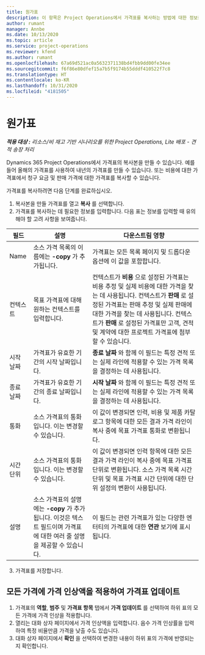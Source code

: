 ```yaml
---
title: 원가표
description: 이 항목은 Project Operations에서 가격표를 복사하는 방법에 대한 정보를 제공합니다.
author: rumant
manager: Annbe
ms.date: 10/13/2020
ms.topic: article
ms.service: project-operations
ms.reviewer: kfend
ms.author: rumant
ms.openlocfilehash: 67a69d521ac0a5632371138bd4fbb9dd00fe34ee
ms.sourcegitcommit: f6f86e80dfef15a7b5f9174b55dddf410522f7c8
ms.translationtype: HT
ms.contentlocale: ko-KR
ms.lasthandoff: 10/31/2020
ms.locfileid: "4181505"
---
```

# <a name="copy-price-lists"></a>원가표

_**적용 대상 :** 리소스/비 재고 기반 시나리오를 위한 Project Operations, Lite 배포 - 견적 송장 처리_

Dynamics 365 Project Operations에서 가격표의 복사본을 만들 수 있습니다. 예를 들어 올해의 가격표를 사용하여 내년의 가격표를 만들 수 있습니다.  또는 비용에 대한 가격표에서 청구 요금 및 판매 가격에 대한 가격표를 복사할 수 있습니다. 

가격표를 복사하려면 다음 단계를 완료하십시오.

1. 복사본을 만들 가격표를 열고 **복사** 를 선택합니다.
2. 가격표를 복사하는 데 필요한 정보를 입력합니다. 다음 표는 정보를 입력할 때 유의해야 할 고려 사항을 보여줍니다.

| 필드 | 설명 | 다운스트림 영향 |
| --- | --- | --- |
| Name | 소스 가격 목록의 이름에는 **-copy** 가 추가됩니다. | 가격표는 모든 목록 페이지 및 드롭다운 옵션에 이 값을 포함합니다. |
| 컨텍스트 | 목표 가격표에 대해 원하는 컨텍스트를 입력합니다. | 컨텍스트가 **비용** 으로 설정된 가격표는 비용 추정 및 실제 비용에 대한 가격을 찾는 데 사용됩니다. 컨텍스트가 **판매** 로 설정된 가격표는 판매 추정 및 실제 판매에 대한 가격을 찾는 데 사용됩니다. 컨텍스트가 **판매** 로 설정된 가격표만 고객, 견적 및 계약에 대한 프로젝트 가격표에 첨부할 수 있습니다. |
| 시작 날짜 | 가격표가 유효한 기간의 시작 날짜입니다. | **종료 날짜** 와 함께 이 필드는 특정 견적 또는 실제 라인에 적용할 수 있는 가격 목록을 결정하는 데 사용됩니다. |
| 종료 날짜 | 가격표가 유효한 기간의 종료 날짜입니다. | **시작 날짜** 와 함께 이 필드는 특정 견적 또는 실제 라인에 적용할 수 있는 가격 목록을 결정하는 데 사용됩니다. |
| 통화 | 소스 가격표의 통화입니다. 이는 변경할 수 있습니다. | 이 값이 변경되면 인력, 비용 및 제품 카탈로그 항목에 대한 모든 결과 가격 라인이 복사 중에 목표 가격표 통화로 변환됩니다. |
| 시간 단위 | 소스 가격표의 통화입니다. 이는 변경할 수 있습니다. | 이 값이 변경되면 인력 항목에 대한 모든 결과 가격 라인이 복사 중에 목표 가격표 단위로 변환됩니다. 소스 가격 목록 시간 단위 및 목표 가격표 시간 단위에 대한 단위 설정의 변환이 사용됩니다. |
| 설명 | 소스 가격표의 설명에는 **-copy** 가 추가됩니다. 이것은 텍스트 필드이며 가격표에 대한 여러 줄 설명을 제공할 수 있습니다. | 이 필드는 관련 가격표가 있는 다양한 엔터티의 가격표에 대한 **연관** 보기에 표시됩니다. |

3. 가격표를 저장합니다. 

## <a name="update-a-price-list-by-applying-a-mark-up-to-all-the-prices"></a>모든 가격에 가격 인상액을 적용하여 가격표 업데이트

1. 가격표의 **역할**, **범주** 및 **가격표 항목** 탭에서 **가격 업데이트** 를 선택하여 하위 표의 모든 가격에 가격 인상을 적용합니다. 
2. 열리는 대화 상자 페이지에서 가격 인상액을 입력합니다. 음수 가격 인상률을 입력하여 특정 비율만큼 가격을 낮출 수도 있습니다. 
3. 대화 상자 페이지에서 **확인** 을 선택하여 변경한 내용이 하위 표의 가격에 반영되는지 확인합니다.
